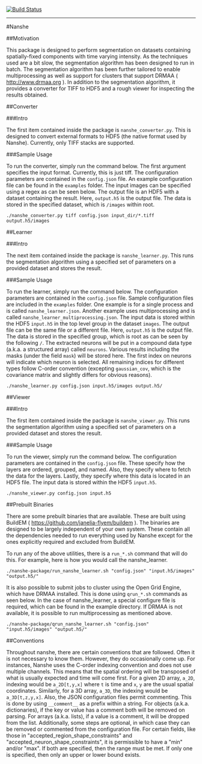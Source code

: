 [![Build Status](https://travis-ci.org/jakirkham/nanshe.svg?branch=master)](https://travis-ci.org/jakirkham/nanshe)

-----------------------------------------------------------------------------------------

#Nanshe

##Motivation

This package is designed to perform segmentation on datasets containing spatially-fixed components with time varying intensity. As the techniques used are a bit slow, the segmentation algorithm has been designed to run in batch. The segmentation algorithm has been further tailored to enable multiprocessing as well as support for clusters that support DRMAA ( <http://www.drmaa.org> ). In addition to the segmentation algorithm, it provides a converter for TIFF to HDF5 and a rough viewer for inspecting the results obtained.


##Converter

###Intro

The first item contained inside the package is `nanshe_converter.py`. This is designed to convert external formats to HDF5 (the native format used by Nanshe). Currently, only TIFF stacks are supported.

###Sample Usage

To run the converter, simply run the command below. The first argument specifies the input format. Currently, this is just tiff. The configuration parameters are contained in the `config.json` file. An example configuration file can be found in the `examples` folder. The input images can be specified using a regex as can be seen below. The output file is an HDF5 with a dataset containing the result. Here, `output.h5` is the output file. The data is stored in the specified dataset, which is `/images` within root.

	./nanshe_converter.py tiff config.json input_dir/*.tiff output.h5/images


##Learner

###Intro

The next item contained inside the package is `nanshe_learner.py`. This runs the segmentation algorithm using a specified set of parameters on a provided dataset and stores the result.

###Sample Usage

To run the learner, simply run the command below. The configuration parameters are contained in the `config.json` file. Sample configuration files are included in the `examples` folder. One example is for a single process and is called `nanshe_learner.json`. Another example uses multiprocessing and is called `nanshe_learner_multiprocessing.json`. The input data is stored within the HDF5 `input.h5` in the top level group in the dataset `images`. The output file can be the same file or a different file. Here, `output.h5` is the output file. The data is stored in the specified group, which is root as can be seen by the following `/`. The extracted neurons will be put in a compound data type (a.k.a. a structured array) called `neurons`. Various results including the masks (under the field `mask`) will be stored here. The first index on neurons will indicate which neuron is selected. All remaining indices for different types follow C-order convention (excepting `gaussian_cov`, which is the covariance matrix and slightly differs for obvious reasons).

	./nanshe_learner.py config.json input.h5/images output.h5/


##Viewer

###Intro

The first item contained inside the package is `nanshe_viewer.py`. This runs the segmentation algorithm using a specified set of parameters on a provided dataset and stores the result.

###Sample Usage

To run the viewer, simply run the command below. The configuration parameters are contained in the `config.json` file. These specify how the layers are ordered, grouped, and named. Also, they specify where to fetch the data for the layers. Lastly, they specify where this data is located in an HDF5 file. The input data is stored within the HDF5 `input.h5`.

	./nanshe_viewer.py config.json input.h5


##Prebuilt Binaries

There are some prebuilt binaries that are available. These are built using BuildEM ( <https://github.com/janelia-flyem/buildem> ). The binaries are designed to be largely independent of your own system. These contain all the dependencies needed to run everything used by Nanshe except for the ones explicitly required and excluded from BuildEM.

To run any of the above utilities, there is a `run_*.sh` command that will do this. For example, here is how you would call the nanshe_learner.

	./nanshe-package/run_nanshe_learner.sh "config.json" "input.h5/images" "output.h5/"

It is also possible to submit jobs to cluster using the Open Grid Engine, which have DRMAA installed. This is done using `qrun_*.sh` commands as seen below. In the case of nanshe_learner, a special configure file is required, which can be found in the example directory. If DRMAA is not available, it is possible to run multiprocessing as mentioned above.

	./nanshe-package/qrun_nanshe_learner.sh "config.json" "input.h5/images" "output.h5/"

##Conventions

Throughout nanshe, there are certain conventions that are followed. Often it is not necessary to know them. However, they do occasionally come up. For instances, Nanshe uses the C-order indexing convention and does not use multiple channels. This means that the spatial ordering will be transposed of what is usually expected and time will come first. For a given 2D array, `a_2D`, indexing would be `a_2D[t,y,x]` where `t` is time and `x`, `y` are the usual spatial coordinates. Similarly, for a 3D array, `a_3D`, the indexing would be `a_3D[t,z,y,x]`. Also, the JSON configuration files permit commenting. This is done by using `__comment__` as a prefix within a string. For objects (a.k.a. dictionaries), if the key or value has a comment both will be removed on parsing. For arrays (a.k.a. lists), if a value is a comment, it will be dropped from the list. Additionally, some steps are optional, in which case they can be removed or commented from the configuration file. For certain fields, like those in "accepted_region_shape_constraints" and "accepted_neuron_shape_constraints", it is permissible to have a "min" and/or "max". If both are specified, then the range must be met. If only one is specified, then only an upper or lower bound exists.
